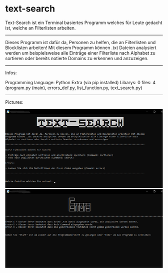 # text-search
 Text-Search ist ein Terminal basiertes Programm welches für Leute gedacht ist, welche an Filterlisten arbeiten.

-------------------------------------------------------------------------------------------------------------------

Dieses Programm ist dafür da, Personen zu helfen, die an Filterlisten und Blocklisten arbeiten! Mit diesem
Programm können .txt Dateien analysiert werden um beispielsweise alle Einträge einer Filterliste nach
Alphabet zu sortieren oder bereits notierte Domains zu erkennen und anzuzeigen.

-------------------------------------------------------------------------------------------------------------------

Infos:

Programming language: Python
Extra (via pip installed) Libarys: 0
files: 4 (program.py (main), errors_def.py, list_function.py, text_search.py)

-------------------------------------------------------------------------------------------------------------------

Pictures:

![Picture 1](https://raw.githubusercontent.com/zlElo/text-search/main/text-search/Pictures/picture%201.png)
![Picture 2](https://raw.githubusercontent.com/zlElo/text-search/main/text-search/Pictures/picture%202.png)
